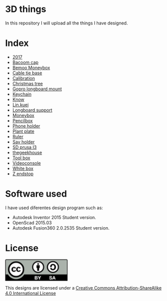 # 3D things
In this repository I will upload all the things I have designed.

# Index
* [2017](https://github.com/darkomen/3D.Things/tree/master/2017)
* [Bacoom cap](https://github.com/darkomen/3D.Things/tree/master/bacoom.cap)
* [Bemoo Moneybox](https://github.com/darkomen/3D.Things/tree/master/bemoo.moneybox)
* [Cable tie base](https://github.com/darkomen/3D.Things/tree/master/Cable.tie.base)
* [Calibration](https://github.com/darkomen/3D.Things/tree/master/calibration)
* [Christmas tree](https://github.com/darkomen/3D.Things/tree/master/christmas.tree)
* [Gopro longboard mount](https://github.com/darkomen/3D.Things/tree/master/gopro.longboard)
* [Keychain](https://github.com/darkomen/3D.Things/tree/master/keychain)
* [Know](https://github.com/darkomen/3D.Things/tree/master/knob)
* [Lin.kuei](https://github.com/darkomen/3D.Things/tree/master/lin.kuei)
* [Longboard support](https://github.com/darkomen/3D.Things/tree/master/longboard.support)
* [Moneybox](https://github.com/darkomen/3D.Things/tree/master/moneybox)
* [Pencilbox](https://github.com/darkomen/3D.Things/tree/master/pencil.box)
* [Phone holder](https://github.com/darkomen/3D.Things/tree/master/phone.holder)
* [Plant plate](https://github.com/darkomen/3D.Things/tree/master/plant.plate)
* [Ruler](https://github.com/darkomen/3D.Things/tree/master/ruler)
* [Sav holder](https://github.com/darkomen/3D.Things/tree/master/sav.holder)
* [SD prusa I3](https://github.com/darkomen/3D.Things/tree/master/sd.prusai3)
* [thegeekhouse](https://github.com/darkomen/3D.Things/tree/master/thegeekhouse)
* [Tool box](https://github.com/darkomen/3D.Things/tree/master/tool.box)
* [Videoconsole](https://github.com/darkomen/3D.Things/tree/master/videoconsole)
* [White box](https://github.com/darkomen/3D.Things/tree/master/white.box)
* [Z endstop](https://github.com/darkomen/3D.Things/tree/master/zendstop)

# Software used
I have used diferentes design program such as:
* Autodesk Inventor 2015 Student version.
* OpenScad 2015.03
* Autodesk Fusion360 2.0.2535 Student version.

# License
<img src="by-sa.png" width="200" align = "center">

This designs are licensed under a [Creative Commons Attribution-ShareAlike 4.0 International License](http://creativecommons.org/licenses/by-sa/4.0/)
